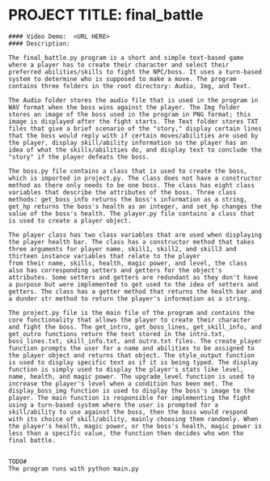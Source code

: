 # PROJECT TITLE: final_battle

    #### Video Demo:  <URL HERE>
    #### Description:

    The final_battle.py program is a short and simple text-based game where a player has to create their character and select their preferred abilities/skills to fight the NPC/boss. It uses a turn-based system to determine who is supposed to make a move. The program contains three folders in the root directory: Audio, Img, and Text. 

    The Audio folder stores the audio file that is used in the program in WAV format when the boss wins against the player. The Img folder stores an image of the boss used in the program in PNG format; this image is displayed after the fight starts. The Text folder stores TXT files that give a brief scenario of the "story," display certain lines that the boss would reply with if certain moves/abilities are used by the player, display skill/ability information so the player has an idea of what the skills/abilities do, and display text to conclude the "story" if the player defeats the boss.
    
    The boss.py file contains a class that is used to create the boss, which is imported in project.py. The class does not have a constructor method as there only needs to be one boss. The class has eight class variables that describe the attributes of the boss. Three class methods: get_boss_info returns the boss's information as a string, get_hp returns the boss's health as an integer, and set_hp changes the value of the boss's health. The player.py file contains a class that is used to create a player object.

    The player class has two class variables that are used when displaying the player health bar. The class has a constructor method that takes three arguments for player name, skill1, skill2, and skill3 and thirteen instance variables that relate to the player
    from their name, skills, health, magic power, and level, the class also has corresponding setters and getters for the object's attributes. Some setters and getters are redundant as they don't have a purpose but were implemented to get used to the idea of setters and getters. The class has a getter method that returns the health bar and a dunder str method to return the player's information as a string. 

    The project.py file is the main file of the program and contains the core functionality that allows the player to create their character and fight the boss. The get_intro, get_boss_lines, get_skill_info, and get_outro functions return the text stored in the intro.txt, boss_lines.txt, skill_info.txt, and outro.txt files. The create_player function prompts the user for a name and abilities to be assigned to the player object and returns that object. The style_output function is used to display specific text as if it is being typed. The display function is simply used to display the player's stats like level, name, health, and magic power. The upgrade_level function is used to increase the player's level when a condition has been met. The display_boss_img function is used to display the boss's image to the player. The main function is responsible for implementing the fight using a turn-based system where the user is prompted for a skill/ability to use against the boss, then the boss would respond with its choice of skill/ability, mainly choosing them randomly. When the player's health, magic power, or the boss's health, magic power is less than a specific value, the function then decides who won the final battle.


    TODO#
    The program runs with python main.py